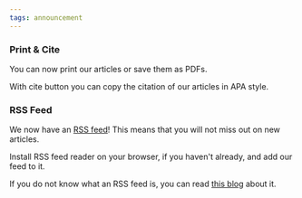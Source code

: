 ```yaml
---
tags: announcement
---
```


### Print & Cite

You can now print our articles or save them as PDFs.

With cite button you can copy the citation of our articles in APA style.

### RSS Feed

We now have an [RSS feed](/feed)! This means that you will not miss out on new articles.

Install RSS feed reader on your browser, if you haven't already, and add our feed to it.

If you do not know what an RSS feed is, you can read [this blog](https://rss.com/blog/how-do-rss-feeds-work/) about it.
